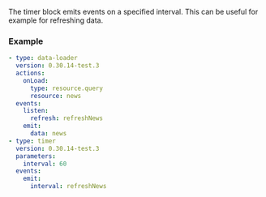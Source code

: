 The timer block emits events on a specified interval. This can be useful for example for refreshing
data.

### Example

```yaml
- type: data-loader
  version: 0.30.14-test.3
  actions:
    onLoad:
      type: resource.query
      resource: news
  events:
    listen:
      refresh: refreshNews
    emit:
      data: news
- type: timer
  version: 0.30.14-test.3
  parameters:
    interval: 60
  events:
    emit:
      interval: refreshNews
```
